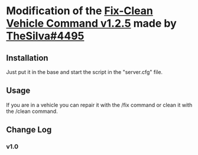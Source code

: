 # Modification of the [Fix-Clean Vehicle Command v1.2.5](https://forum.cfx.re/t/release-fx-fix-clean-vehicle-command/39409) made by [TheSilva#4495](https://github.com/thesilvaofficial)

## Installation
Just put it in the base and start the script in the "server.cfg" file.

## Usage
If you are in a vehicle you can repair it with the /fix command or clean it with the /clean command.

## Change Log
### v1.0
